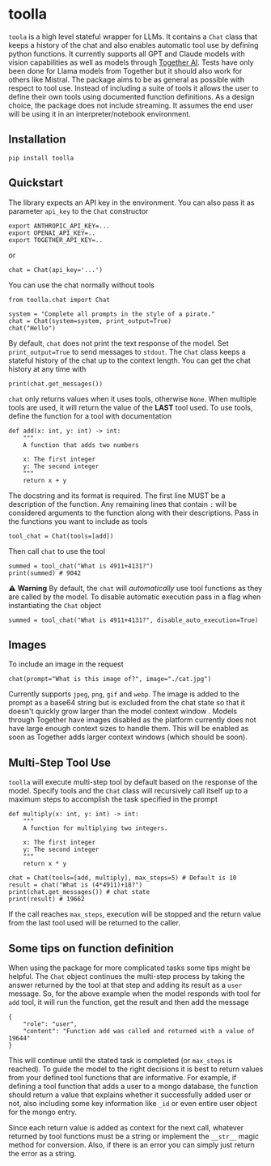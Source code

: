 # toolla

`toola` is a high level stateful wrapper for LLMs.  It contains a `Chat` class that keeps a history of the chat and also enables automatic tool use by defining python functions. It currently supports all GPT and Claude models with vision capabilities as well as models through [Together AI](https://www.together.ai/).  Tests have only been done for Llama models from Together but it should also work for others like Mistral.  The package aims to be as general as possible with respect to tool use.  Instead of including a suite of tools it allows the user to define their own tools using documented function definitions.  As a design choice, the package does not include streaming.  It assumes the end user will be using it in an interpreter/notebook environment.

## Installation
```
pip install toolla
```

## Quickstart
The library expects an API key in the environment.  You can also pass it as parameter `api_key` to the `Chat` constructor
```
export ANTHROPIC_API_KEY=...
export OPENAI_API_KEY=..
export TOGETHER_API_KEY=..
```
or
```
chat = Chat(api_key='...')
```

You can use the chat normally without tools
```
from toolla.chat import Chat

system = "Complete all prompts in the style of a pirate."
chat = Chat(system=system, print_output=True)
chat("Hello")
```
By default, `chat` does not print the text response of the model.  Set `print_output=True` to send  messages to `stdout`. The `Chat` class keeps a stateful history of the chat up to the context length.  You can get the chat history at any time with
```
print(chat.get_messages())
```
`chat` only returns values when it uses tools, otherwise `None`.  When multiple tools are used, it will return the value of the <b>LAST</b> tool used. To use tools, define the function for a tool with documentation
```
def add(x: int, y: int) -> int:
    """
    A function that adds two numbers

    x: The first integer
    y: The second integer
    """
    return x + y
```
The docstring and its format is required.  The first line MUST be a description of the function.  Any remaining lines that contain `:` will be considered arguments to the function along with their descriptions.  Pass in the functions you want to include as tools
```
tool_chat = Chat(tools=[add])
```
Then call `chat` to use the tool
```
summed = tool_chat("What is 4911+4131?")
print(summed) # 9042
```
⚠️ **Warning**
By default, the `chat` will <i>automatically</i> use tool functions as they are called by the model.  To disable automatic execution pass in a flag when instantiating the `Chat` object
```
summed = tool_chat("What is 4911+4131?", disable_auto_execution=True)
```

## Images
To include an image in the request
```
chat(prompt="What is this image of?", image="./cat.jpg")
```
Currently supports `jpeg`, `png`, `gif` and `webp`.  The image is added to the prompt as a base64 string but is excluded from the chat state so that it doesn't quickly grow larger than the model context window .  Models through Together have images disabled as the platform currently does not have large enough context sizes to handle them.  This will be enabled as soon as Together adds larger context windows (which should be soon).

## Multi-Step Tool Use
`toolla` will execute multi-step tool by default based on the response of the model.  Specify tools and the `Chat` class will recursively call itself up to a maximum steps to accomplish the task specified in the prompt
```
def multiply(x: int, y: int) -> int:
    """
    A function for multiplying two integers.

    x: The first integer
    y: The second integer
    """
    return x * y

chat = Chat(tools=[add, multiply], max_steps=5) # Default is 10
result = chat("What is (4*4911)+18?")
print(chat.get_messages()) # chat state
print(result) # 19662
```
If the call reaches `max_steps`, execution will be stopped and the return value from the last tool used will be returned to the caller.

## Some tips on function definition
When using the package for more complicated tasks some tips might be helpful.  The `Chat` object continues the multi-step process by taking the answer returned by the tool at that step and adding its result as a `user` message.  So, for the above example when the model responds with tool for `add` tool, it will run the function, get the result and then add the message
```
{
    "role": "user",
    "content": "Function add was called and returned with a value of 19644"
}
```
This will continue until the stated task is completed (or `max_steps` is reached).  To guide the model to the right decisions it is best to return values from your defined tool functions that are informative.  For example, if defining a tool function that adds a user to a mongo database, the function should return a value that explains whether it successfully added user or not, also including some key information like `_id` or even entire user object for the mongo entry.

Since each return value is added as context for the next call, whatever returned by tool functions must be a string or implement the `__str__` magic method for conversion.  Also, if there is an error you can simply just return the error as a string.
